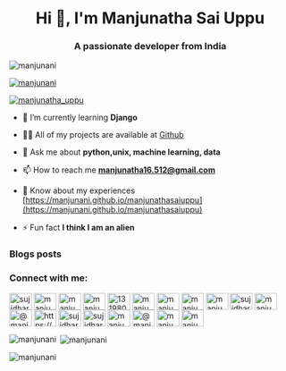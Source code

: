 <h1 align="center">Hi 👋, I'm Manjunatha Sai Uppu</h1>
<h3 align="center">A passionate developer from India</h3>

<p align="left"> <img src="https://komarev.com/ghpvc/?username=manjunani&label=Profile%20views&color=7a47ae&style=flat" alt="manjunani" /> </p>

<p align="left"> <a href="https://github.com/ryo-ma/github-profile-trophy"><img src="https://github-profile-trophy.vercel.app/?username=manjunani" alt="manjunani" /></a> </p>

<p align="left"> <a href="https://twitter.com/manjunatha_uppu" target="blank"><img src="https://img.shields.io/twitter/follow/manjunatha_uppu?logo=twitter&style=for-the-badge" alt="manjunatha_uppu" /></a> </p>

- 🌱 I’m currently learning **Django**

- 👨‍💻 All of my projects are available at [Github](Github)

- 💬 Ask me about **python,unix, machine learning, data**

- 📫 How to reach me **manjunatha16.512@gmail.com**

- 📄 Know about my experiences [https://manjunani.github.io/manjunathasaiuppu](https://manjunani.github.io/manjunathasaiuppu)

- ⚡ Fun fact **I think I am an alien**

### Blogs posts
<!-- BLOG-POST-LIST:START -->
<!-- BLOG-POST-LIST:END -->

<h3 align="left">Connect with me:</h3>
<p align="left">
<a href="https://codepen.io/sujidhar" target="blank"><img align="center" src="https://cdn.jsdelivr.net/npm/simple-icons@3.0.1/icons/codepen.svg" alt="sujidhar" height="30" width="40" /></a>
<a href="https://dev.to/manjunani" target="blank"><img align="center" src="https://cdn.jsdelivr.net/npm/simple-icons@3.0.1/icons/dev-dot-to.svg" alt="manjunani" height="30" width="40" /></a>
<a href="https://twitter.com/manjunatha_uppu" target="blank"><img align="center" src="https://cdn.jsdelivr.net/npm/simple-icons@3.0.1/icons/twitter.svg" alt="manjunatha_uppu" height="30" width="40" /></a>
<a href="https://linkedin.com/in/manjunathasai" target="blank"><img align="center" src="https://cdn.jsdelivr.net/npm/simple-icons@3.0.1/icons/linkedin.svg" alt="manjunathasai" height="30" width="40" /></a>
<a href="https://stackoverflow.com/users/13198079" target="blank"><img align="center" src="https://cdn.jsdelivr.net/npm/simple-icons@3.0.1/icons/stackoverflow.svg" alt="13198079" height="30" width="40" /></a>
<a href="https://codesandbox.com/manjunatha_uppu" target="blank"><img align="center" src="https://cdn.jsdelivr.net/npm/simple-icons@3.0.1/icons/codesandbox.svg" alt="manjunatha_uppu" height="30" width="40" /></a>
<a href="https://kaggle.com/manjunatha212" target="blank"><img align="center" src="https://cdn.jsdelivr.net/npm/simple-icons@3.0.1/icons/kaggle.svg" alt="manjunatha212" height="30" width="40" /></a>
<a href="https://fb.com/manju.nani.351" target="blank"><img align="center" src="https://cdn.jsdelivr.net/npm/simple-icons@3.0.1/icons/facebook.svg" alt="manju.nani.351" height="30" width="40" /></a>
<a href="https://instagram.com/manjunatha_uppu" target="blank"><img align="center" src="https://cdn.jsdelivr.net/npm/simple-icons@3.0.1/icons/instagram.svg" alt="manjunatha_uppu" height="30" width="40" /></a>
<a href="https://dribbble.com/sujidhar" target="blank"><img align="center" src="https://cdn.jsdelivr.net/npm/simple-icons@3.0.1/icons/dribbble.svg" alt="sujidhar" height="30" width="40" /></a>
<a href="https://www.behance.net/manjunatha063e" target="blank"><img align="center" src="https://cdn.jsdelivr.net/npm/simple-icons@3.0.1/icons/behance.svg" alt="manjunatha063e" height="30" width="40" /></a>
<a href="https://medium.com/@manjunatha16.512" target="blank"><img align="center" src="https://cdn.jsdelivr.net/npm/simple-icons@3.0.1/icons/medium.svg" alt="@manjunatha16.512" height="30" width="40" /></a>
<a href="https://www.youtube.com/c/https://www.youtube.com/channel/ucywbuvno8z6mho4nbt80jng" target="blank"><img align="center" src="https://cdn.jsdelivr.net/npm/simple-icons@3.0.1/icons/youtube.svg" alt="https://www.youtube.com/channel/ucywbuvno8z6mho4nbt80jng" height="30" width="40" /></a>
<a href="https://www.codechef.com/users/sujidhar" target="blank"><img align="center" src="https://cdn.jsdelivr.net/npm/simple-icons@3.1.0/icons/codechef.svg" alt="sujidhar" height="30" width="40" /></a>
<a href="https://www.hackerrank.com/sujidhar" target="blank"><img align="center" src="https://cdn.jsdelivr.net/npm/simple-icons@3.0.1/icons/hackerrank.svg" alt="sujidhar" height="30" width="40" /></a>
<a href="https://www.leetcode.com/manjunathasaiuppu" target="blank"><img align="center" src="https://cdn.jsdelivr.net/npm/simple-icons@3.0.1/icons/leetcode.svg" alt="manjunathasaiuppu" height="30" width="40" /></a>
<a href="https://www.hackerearth.com/@manjunathasai" target="blank"><img align="center" src="https://cdn.jsdelivr.net/npm/simple-icons@3.0.1/icons/hackerearth.svg" alt="@manjunathasai" height="30" width="40" /></a>
<a href="https://auth.geeksforgeeks.org/user/manjunathasaiuppu" target="blank"><img align="center" src="https://cdn.jsdelivr.net/npm/simple-icons@3.0.1/icons/geeksforgeeks.svg" alt="manjunathasaiuppu" height="30" width="40" /></a>
<a href="https://www.topcoder.com/members/manjunathauppu" target="blank"><img align="center" src="https://cdn.jsdelivr.net/npm/simple-icons@3.0.1/icons/topcoder.svg" alt="manjunathauppu" height="30" width="40" /></a>
</p>
<p><img align="left" src="https://github-readme-stats.vercel.app/api/top-langs?username=manjunani&show_icons=true&locale=en&layout=compact" alt="manjunani" /></p>

<p>&nbsp;<img align="center" src="https://github-readme-stats.vercel.app/api?username=manjunani&show_icons=true&locale=en" alt="manjunani" /></p>

<p><img align="center" src="https://github-readme-streak-stats.herokuapp.com/?user=manjunani&theme=dark" alt="manjunani" /></p>
